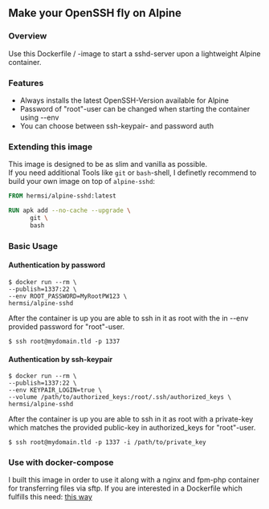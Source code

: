 ## Make your OpenSSH fly on Alpine

### Overview
Use this Dockerfile / -image to start a sshd-server upon a lightweight Alpine container.

### Features
* Always installs the latest OpenSSH-Version available for Alpine
* Password of "root"-user can be changed when starting the container using --env
* You can choose between ssh-keypair- and password auth

### Extending this image
This image is designed to be as slim and vanilla as possible.   
If you need additional Tools like `git` or `bash`-shell, I definetly recommend to build your own image on top of `alpine-sshd`:
```Dockerfile
FROM hermsi/alpine-sshd:latest

RUN apk add --no-cache --upgrade \
      git \
      bash
```
### Basic Usage
#### Authentication by password
```
$ docker run --rm \
--publish=1337:22 \
--env ROOT_PASSWORD=MyRootPW123 \
hermsi/alpine-sshd
```

After the container is up you are able to ssh in it as root with the in --env provided password for "root"-user.
```
$ ssh root@mydomain.tld -p 1337
```
#### Authentication by ssh-keypair
```
$ docker run --rm \
--publish=1337:22 \
--env KEYPAIR_LOGIN=true \
--volume /path/to/authorized_keys:/root/.ssh/authorized_keys \
hermsi/alpine-sshd
```
After the container is up you are able to ssh in it as root with a private-key which matches the provided public-key in authorized_keys for "root"-user.
```
$ ssh root@mydomain.tld -p 1337 -i /path/to/private_key
```
### Use with docker-compose
I built this image in order to use it along with a nginx and fpm-php container for transferring files via sftp.
If you are interested in a Dockerfile which fulfills this need: [this way](https://github.com/Hermsi1337/docker-compose/blob/master/full_php_dev_stack/docker-compose.yml)
